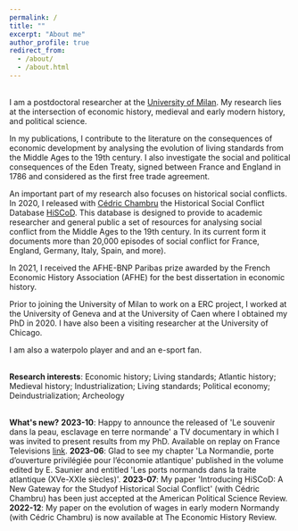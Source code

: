 ```yaml
---
permalink: /
title: ""
excerpt: "About me"
author_profile: true
redirect_from: 
  - /about/
  - /about.html
---
```




<br>I am a postdoctoral researcher at the [University of Milan](https://www.unimi.it/en/ugov/person/paul-maneuvrier). My research lies at the intersection of economic history, medieval and early modern history, and political science. 

In my publications, I contribute to the literature on the consequences of economic development by analysing the evolution of living standards from the Middle Ages to the 19th century. I also investigate the social and political consequences of the Eden Treaty, signed between France and England in 1786 and considered as the first free trade agreement. 

An important part of my research also focuses on historical social conflicts. In 2020, I released with [Cédric Chambru](https://cedricchambru.github.io/) the Historical Social Conflict Database [HiSCoD](https://www.unicaen.fr/hiscod/). This database is designed to provide to academic researcher and general public a set of resources for analysing social conflict from the Middle Ages to the 19th century. In its current form it documents more than 20,000 episodes of social conflict for France, England, Germany, Italy, Spain, and more).

In 2021, I received the AFHE-BNP Paribas prize awarded by the French Economic History Association (AFHE) for the best dissertation in economic history. 

Prior to joining the University of Milan to work on a ERC project, I worked at the University of Geneva and at the University of Caen where I obtained my PhD in 2020. I have also been a visiting researcher at the University of Chicago.

I am also a waterpolo player and and an e-sport fan. 

<br>**Research interests**: Economic history; Living standards; Atlantic history; Medieval history; Industrialization; Living standards; Political economy; Deindustrialization; Archeology


<br>**What's new?**
**2023-10**: Happy to announce the released of 'Le souvenir dans la peau, esclavage en terre normande' a TV documentary in which I was invited to present results from  my PhD. Available on replay on France Televisions [link](https://www.france.tv/france-3/normandie/la-france-en-vrai-normandie/5311947-le-souvenir-dans-la-peau-esclavage-en-terre-normande.html).
**2023-06**: Glad to see my chapter 'La Normandie, porte d’ouverture privilégiée pour l’économie atlantique' published in the volume edited by E. Saunier and entitled 'Les ports normands dans la traite atlantique (XVe-XXIe siècles)'. 
**2023-07**: My paper 'Introducing HiSCoD: A New Gateway for the Studyof Historical Social Conflict' (with Cédric Chambru) has been just accepted at the American Political Science Review.
**2022-12**: My paper on the evolution of wages in early modern Normandy (with Cédric Chambru) is now available at The Economic History Review.
